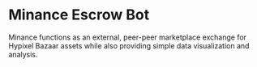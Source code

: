 # Minance Escrow Bot

Minance functions as an external, peer-peer marketplace exchange for Hypixel Bazaar assets while also providing simple data visualization and analysis. 
